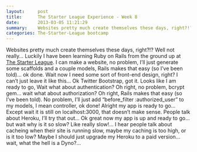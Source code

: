 ```yaml
---
layout:     post
title:      The Starter League Experience - Week 8
date:       2013-03-05 11:21:29
summary:    Websites pretty much create themselves these days, right?!? Well not really…
categories: The-Starter-League bootcamp
---
```


Websites pretty much create themselves these days, right?!? Well not really… Luckily I have been learning Ruby on Rails from the ground up at [The Starter League](http://www.starterleague.com/). I can make a website, no problem, I’ll just generate some scaffolds and a couple models, Rails makes that easy (so I’ve been told)… ok done. Wait now I need some sort of front-end design, right? I can’t just leave it like this… Ok Twitter Bootstrap, got it. Looks like I am ready to go, Wait what about authentication? Oh right, no problem, bcrypt gem… wait what about authorization? Oh right, Rails makes that easy (so I’ve been told). No problem, I’ll just add “before_filter :authorized_user” to my models, I mean controller, ok done! Alright my app is ready to go… Except wait it is still on localhost:3000, that doesn’t make sense. People talk about Heroku, I’ll try that out… Ok great now my app is up and ready to go… but wait why is it so slow? Like really slow!… I hear people talk about cacheing when their site is running slow, maybe my caching is too high, or is it too low?  Maybe I should just upgrade my Heroku to a paid version… wait, what the hell is a Dyno?…
